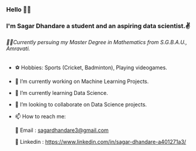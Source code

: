 ### Hello 🙋‍♂️
### I'm Sagar Dhandare a student and an aspiring data scientist.✌️
###### 👨‍🎓Currently persuing my Master Degree in  Mathematics from S.G.B.A.U., Amravati.

- ⚽️ Hobbies: Sports (Cricket, Badminton), Playing videogames.
- 🔭 I’m currently working on Machine Learning Projects.
- 🌱 I’m currently learning Data Science.
- 👯 I’m looking to collaborate on Data Science projects.
- 📫 How to reach me:

    📍 Email : sagardhandare3@gmail.com
    
    📍 Linkedin : https://www.linkedin.com/in/sagar-dhandare-a401271a3/

<!--
**SagarDhandare/SagarDhandare** is a ✨ _special_ ✨ repository because its `README.md` (this file) appears on your GitHub profile.

Here are some ideas to get you started:
- ⚽️ Hobbies: Sports (Cricket, Badminton), Playing videogames.
- 🔭 I’m currently working on Machine Learning Projects.
- 🌱 I’m currently learning Data Science.
- 👯 I’m looking to collaborate on Data Science projects.
- 🤔 I’m looking for help with ...
- 💬 Ask me about ...
- 📫 How to reach me: ...
- 😄 Pronouns: ...
- ⚡ Fun fact: ...
-->
